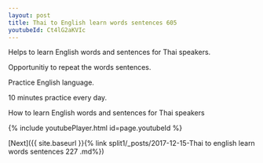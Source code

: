 ```yaml
---
layout: post
title: Thai to English learn words sentences 605 
youtubeId: Ct4lG2aKVIc
---
```

 
 
Helps to learn English words and sentences for Thai speakers.

Opportunitiy to repeat the words sentences. 

Practice English language. 
 
10 minutes practice every day. 
 
How to learn English words and sentences for Thai speakers 
 
{% include youtubePlayer.html id=page.youtubeId %}
 
 
[Next]({{ site.baseurl }}{% link  split1/_posts/2017-12-15-Thai to english learn words sentences 227 .md%})
 
